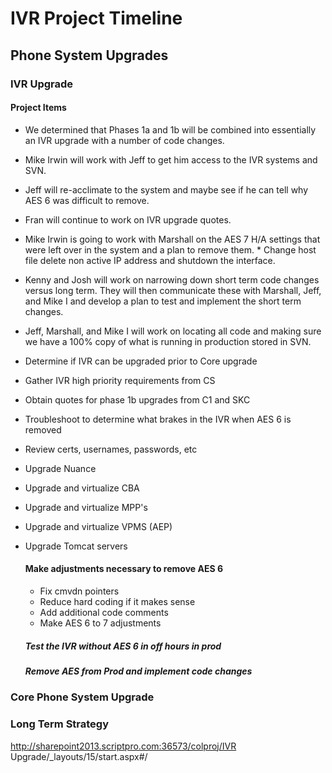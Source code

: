 # IVR Project Timeline #

## Phone System Upgrades ##

### IVR Upgrade ###

  #### Project Items ####

* We determined that Phases 1a and 1b will be combined into essentially an IVR upgrade with a number of code changes.
* Mike Irwin will work with Jeff to get him access to the IVR systems and SVN.
* Jeff will re-acclimate to the system and maybe see if he can tell why AES 6 was difficult to remove.
* Fran will continue to work on IVR upgrade quotes.
* Mike Irwin is going to work with Marshall on the AES 7 H/A settings that were left over in the system and a plan to remove them.
        * Change host file delete non active IP address and shutdown the interface.
* Kenny and Josh will work on narrowing down short term code changes versus long term. They will then communicate these with Marshall, Jeff, and Mike I and develop a plan to test and implement the short term changes.
* Jeff, Marshall, and Mike I will work on locating all code and making sure we have a 100% copy of what is running in production stored in SVN.
* Determine if IVR can be upgraded prior to Core upgrade
* Gather IVR high priority requirements from CS
* Obtain quotes for phase 1b upgrades from C1 and SKC
* Troubleshoot to determine what brakes in the IVR when AES 6 is removed
* Review certs, usernames, passwords, etc
* Upgrade Nuance
* Upgrade and virtualize CBA
* Upgrade and virtualize MPP's
* Upgrade and virtualize VPMS (AEP)
* Upgrade Tomcat servers
    
  #### Make adjustments necessary to remove AES 6 ####
  
  * Fix cmvdn pointers
  * Reduce hard coding if it makes sense
  * Add additional code comments
  * Make AES 6 to 7 adjustments
    
  ##### Test the IVR without AES 6 in off hours in prod #####
  
  ##### Remove AES from Prod and implement code changes #####
  
### Core Phone System Upgrade ###

### Long Term Strategy ###

http://sharepoint2013.scriptpro.com:36573/colproj/IVR Upgrade/_layouts/15/start.aspx#/


